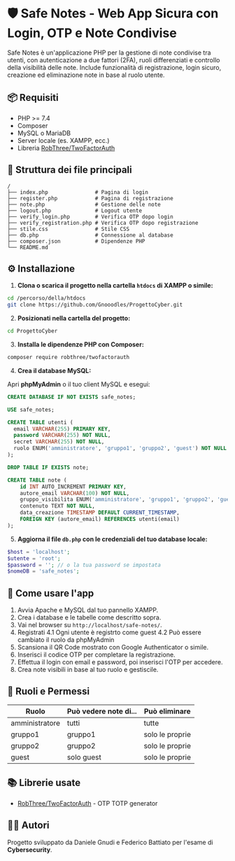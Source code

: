 # 🛡️ Safe Notes - Web App Sicura con Login, OTP e Note Condivise

Safe Notes è un'applicazione PHP per la gestione di note condivise tra utenti, con autenticazione a due fattori (2FA), ruoli differenziati e controllo della visibilità delle note. Include funzionalità di registrazione, login sicuro, creazione ed eliminazione note in base al ruolo utente.

## 📦 Requisiti

- PHP >= 7.4
- Composer
- MySQL o MariaDB
- Server locale (es. XAMPP, ecc.)
- Libreria [RobThree/TwoFactorAuth](https://github.com/RobThree/TwoFactorAuth)

## 📁 Struttura dei file principali

```
/
├── index.php               # Pagina di login
├── register.php            # Pagina di registrazione
├── note.php                # Gestione delle note
├── logout.php              # Logout utente
├── verify_login.php        # Verifica OTP dopo login
├── verify_registration.php # Verifica OTP dopo registrazione
├── stile.css               # Stile CSS
├── db.php                  # Connessione al database
├── composer.json           # Dipendenze PHP
└── README.md               
```

## ⚙️ Installazione

1. **Clona o scarica il progetto nella cartella `htdocs` di XAMPP o simile:**

```bash
cd /percorso/della/htdocs
git clone https://github.com/Gnooodles/ProgettoCyber.git
```

2. **Posizionati nella cartella del progetto:**

```bash
cd ProgettoCyber
```

3. **Installa le dipendenze PHP con Composer:**

```bash
composer require robthree/twofactorauth
```

4. **Crea il database MySQL:**

Apri **phpMyAdmin** o il tuo client MySQL e esegui:

```sql
CREATE DATABASE IF NOT EXISTS safe_notes;

USE safe_notes;

CREATE TABLE utenti (
  email VARCHAR(255) PRIMARY KEY,
  password VARCHAR(255) NOT NULL,
  secret VARCHAR(255) NOT NULL,
  ruolo ENUM('amministratore', 'gruppo1', 'gruppo2', 'guest') NOT NULL
);

DROP TABLE IF EXISTS note;

CREATE TABLE note (
    id INT AUTO_INCREMENT PRIMARY KEY,
    autore_email VARCHAR(100) NOT NULL,
    gruppo_visibilita ENUM('amministratore', 'gruppo1', 'gruppo2', 'guest') NOT NULL,
    contenuto TEXT NOT NULL,
    data_creazione TIMESTAMP DEFAULT CURRENT_TIMESTAMP,
    FOREIGN KEY (autore_email) REFERENCES utenti(email)
);

```

5. **Aggiorna il file `db.php` con le credenziali del tuo database locale:**

```php
$host = 'localhost';
$utente = 'root';
$password = ''; // o la tua password se impostata
$nomeDB = 'safe_notes';
```

## 🚀 Come usare l'app

1. Avvia Apache e MySQL dal tuo pannello XAMPP.
2. Crea i database e le tabelle come descritto sopra.
3. Vai nel browser su `http://localhost/safe-notes/`.
4. Registrati 
  4.1 Ogni utente è registrto come guest
  4.2 Può essere cambiato il ruolo da phpMyAdmin
5. Scansiona il QR Code mostrato con Google Authenticator o simile.
6. Inserisci il codice OTP per completare la registrazione.
7. Effettua il login con email e password, poi inserisci l'OTP per accedere.
8. Crea note visibili in base al tuo ruolo e gestiscile.

## 🔐 Ruoli e Permessi

| Ruolo          | Può vedere note di...                    | Può eliminare   |
|----------------|------------------------------------------|-----------------|
| amministratore | tutti                                    | tutte           |
| gruppo1        | gruppo1                                  | solo le proprie |
| gruppo2        | gruppo2                                  | solo le proprie |
| guest          | solo guest                               | solo le proprie |


## 📚 Librerie usate

- [RobThree/TwoFactorAuth](https://github.com/RobThree/TwoFactorAuth) - OTP TOTP generator

## 🧑‍💻 Autori

Progetto sviluppato da Daniele Gnudi e Federico Battiato per l'esame di **Cybersecurity**.
